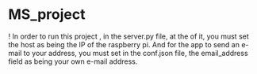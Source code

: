 # MS_project



! In order to run this project , in the server.py file, at the of it, you must set the host as being the IP of the raspberry pi. And for the app to send an e-mail to your address, you must set in the conf.json file, the email_address field as being your own e-mail address.
